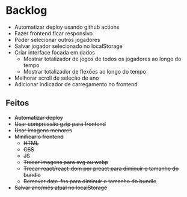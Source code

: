 # Backlog

- Automatizar deploy usando github actions
- Fazer frontend ficar responsivo
- Poder selecionar outros jogadores
- Salvar jogador selecionado no localStorage
- Criar interface focada em dados
  - Mostrar totalizador de jogos de todos os jogadores ao longo do tempo
  - Mostrar totalizador de flexões ao longo do tempo
- Melhorar scroll de seleção de ano
- Adicionar indicador de carregamento no frontend

## Feitos

- ~~Automatizar deploy~~
- ~~Usar compressão gzip para frontend~~
- ~~Usar imagens menores~~
- ~~Minificar o frontend~~
  - ~~HTML~~
  - ~~CSS~~
  - ~~JS~~
  - ~~Trocar imagens para svg ou webp~~
  - ~~Trocar react/react-dom por preact para diminuir o tamanho do bundle~~
  - ~~Remover date-fns para diminuir o tamanho do bundle~~
- ~~Salvar ano/mês atual no localStorage~~
